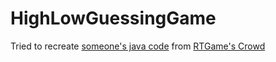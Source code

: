 # HighLowGuessingGame
Tried to recreate [someone's java code](https://discord.com/channels/176364445797318656/1014175550098649231/1032646023006408765) from [RTGame's Crowd](https://discord.com/invite/rtgame)
